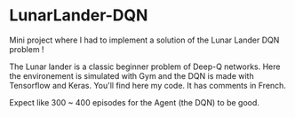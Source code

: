 # LunarLander-DQN
Mini project where I had to implement a solution of the Lunar Lander DQN problem !

The Lunar lander is a classic beginner problem of Deep-Q networks.
Here the environement is simulated with Gym and the DQN is made with Tensorflow and Keras.
You'll find here my code. It has comments in French.

Expect like 300 ~ 400 episodes for the Agent (the DQN) to be good.
